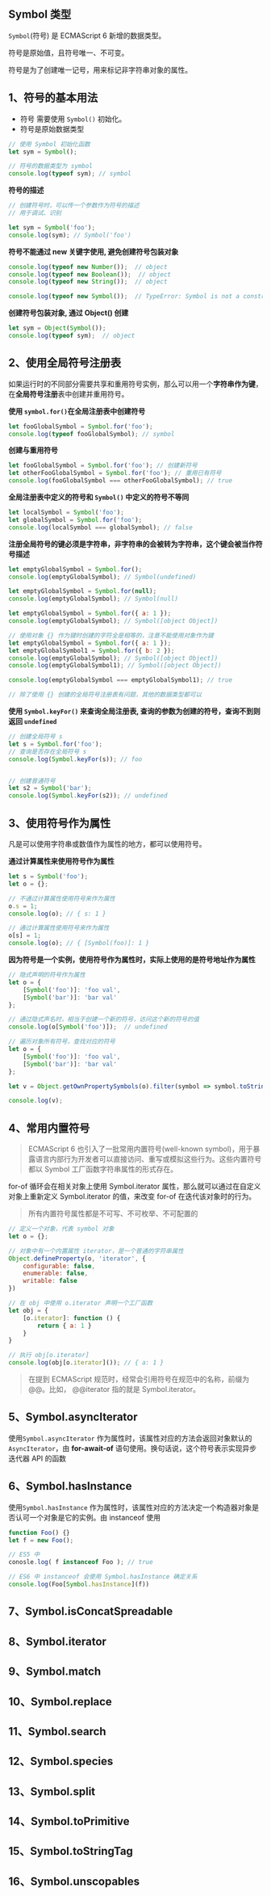 ## Symbol 类型

`Symbol`(符号) 是 ECMAScript 6 新增的数据类型。

符号是原始值，且符号唯一、不可变。

符号是为了创建唯一记号，用来标记非字符串对象的属性。



## 1、符号的基本用法

+ 符号 需要使用 `Symbol()` 初始化。
+ 符号是原始数据类型

```js
// 使用 Symbol 初始化函数
let sym = Symbol();
```

```js
// 符号的数据类型为 symbol
console.log(typeof sym); // symbol
```



**符号的描述**

```js
// 创建符号时，可以传一个参数作为符号的描述
// 用于调试、识别

let sym = Symbol('foo');
console.log(sym); // Symbol('foo')
```



**符号不能通过 new 关键字使用, 避免创建符号包装对象**

```js
console.log(typeof new Number());  // object
console.log(typeof new Boolean());  // object
console.log(typeof new String());  // object

console.log(typeof new Symbol());  // TypeError: Symbol is not a constructor
```



**创建符号包装对象,  通过 Object() 创建**

```js
let sym = Object(Symbol());
console.log(typeof sym);  // object
```



## 2、使用全局符号注册表

如果运行时的不同部分需要共享和重用符号实例，那么可以用一个**字符串作为键**，在**全局符号注册**表中创建并重用符号。



**使用 `symbol.for()`在全局注册表中创建符号**

```js
let fooGlobalSymbol = Symbol.for('foo');
console.log(typeof fooGlobalSymbol); // symbol
```



**创建与重用符号**

```js
let fooGlobalSymbol = Symbol.for('foo'); // 创建新符号 
let otherFooGlobalSymbol = Symbol.for('foo'); // 重用已有符号
console.log(fooGlobalSymbol === otherFooGlobalSymbol); // true
```



**全局注册表中定义的符号和 `Symbol()` 中定义的符号不等同**

```js
let localSymbol = Symbol('foo');
let globalSymbol = Symbol.for('foo');
console.log(localSymbol === globalSymbol); // false
```



**注册全局符号的键必须是字符串，非字符串的会被转为字符串，这个键会被当作符号描述**

```js
let emptyGlobalSymbol = Symbol.for(); 
console.log(emptyGlobalSymbol); // Symbol(undefined)

let emptyGlobalSymbol = Symbol.for(null); 
console.log(emptyGlobalSymbol); // Symbol(null)

let emptyGlobalSymbol = Symbol.for({ a: 1 });
console.log(emptyGlobalSymbol); // Symbol([object Object])
```

```js
// 使用对象 {} 作为键时创建的字符全是相等的，注意不能使用对象作为键
let emptyGlobalSymbol = Symbol.for({ a: 1 });
let emptyGlobalSymbol1 = Symbol.for({ b: 2 });
console.log(emptyGlobalSymbol); // Symbol([object Object])
console.log(emptyGlobalSymbol1); // Symbol([object Object])

console.log(emptyGlobalSymbol === emptyGlobalSymbol1); // true

// 除了使用 {} 创建的全局符号注册表有问题，其他的数据类型都可以
```



**使用 `Symbol.keyFor()` 来查询全局注册表, 查询的参数为创建的符号，查询不到则返回 `undefined`**

```js
// 创建全局符号 s
let s = Symbol.for('foo'); 
// 查询是否存在全局符号 s
console.log(Symbol.keyFor(s)); // foo


// 创建普通符号
let s2 = Symbol('bar'); 
console.log(Symbol.keyFor(s2)); // undefined
```



## 3、使用符号作为属性

凡是可以使用字符串或数值作为属性的地方，都可以使用符号。



**通过计算属性来使用符号作为属性**

```js
let s = Symbol('foo');
let o = {};
```

```js
// 不通过计算属性使用符号来作为属性
o.s = 1;
console.log(o);	// { s: 1 }
```

```js
// 通过计算属性使用符号来作为属性
o[s] = 1;
console.log(o); // { [Symbol(foo)]: 1 }
```



**因为符号是一个实例，使用符号作为属性时，实际上使用的是符号地址作为属性**

```js
// 隐式声明的符号作为属性
let o = {
    [Symbol('foo')]: 'foo val',
    [Symbol('bar')]: 'bar val'
};

// 通过隐式声名时，相当于创建一个新的符号，访问这个新的符号的值
console.log(o[Symbol('foo')]);	// undefined
```

```js
// 遍历对象所有符号，查找对应的符号
let o = {
    [Symbol('foo')]: 'foo val',
    [Symbol('bar')]: 'bar val'
};

let v = Object.getOwnPropertySymbols(o).filter(symbol => symbol.toString().match(/bar/))

console.log(v);
```



## 4、常用内置符号

> ECMAScript 6 也引入了一批常用内置符号(well-known symbol)，用于暴露语言内部行为开发者可以直接访问、重写或模拟这些行为。这些内置符号都以 Symbol 工厂函数字符串属性的形式存在。



for-of 循环会在相关对象上使用 Symbol.iterator 属性，那么就可以通过在自定义对象上重新定义 Symbol.iterator 的值，来改变 for-of 在迭代该对象时的行为。



> 所有内置符号属性都是不可写、不可枚举、不可配置的

```js
// 定义一个对象，代表 symbol 对象
let o = {};

// 对象中有一个内置属性 iterator，是一个普通的字符串属性
Object.defineProperty(o, 'iterator', {
    configurable: false,
    enumerable: false,
    writable: false
})

// 在 obj 中使用 o.iterator 声明一个工厂函数
let obj = {
    [o.iterator]: function () {
        return { a: 1 }
    }
}

// 执行 obj[o.iterator]
console.log(obj[o.iterator]());	// { a: 1 }
```



> 在提到 ECMAScript 规范时，经常会引用符号在规范中的名称，前缀为@@。比如， @@iterator 指的就是 Symbol.iterator。



## 5、Symbol.asyncIterator

使用`Symbol.asyncIterator` 作为属性时，该属性对应的方法会返回对象默认的 ` AsyncIterator`，由 **for-await-of** 语句使用。换句话说，这个符号表示实现异步迭代器 API 的函数



## 6、Symbol.hasInstance

使用`Symbol.hasInstance` 作为属性时，该属性对应的方法决定一个构造器对象是否认可一个对象是它的实例。由 instanceof 使用

```js
function Foo() {}
let f = new Foo();
```

```js
// ES5 中
conosle.log( f instanceof Foo ); // true

// ES6 中 instanceof 会使用 Symbol.hasInstance 确定关系
console.log(Foo[Symbol.hasInstance](f))
```





## 7、Symbol.isConcatSpreadable



## 8、Symbol.iterator



## 9、Symbol.match



## 10、Symbol.replace



## 11、Symbol.search



## 12、Symbol.species



## 13、Symbol.split



## 14、Symbol.toPrimitive



## 15、Symbol.toStringTag



## 16、Symbol.unscopables



